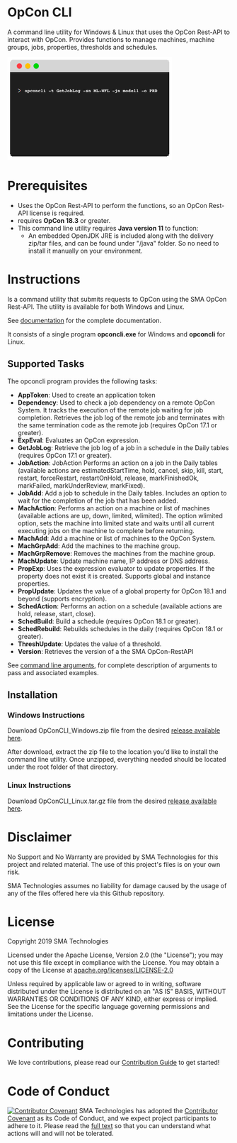 # OpCon CLI
A command line utility for Windows & Linux that uses the OpCon Rest-API to interact with OpCon. Provides functions to manage machines, 
machine groups, jobs, properties, thresholds and schedules.

![OpCon CLI Terminal](documentation/imgs/opcon-cli_terminal.png)

# Prerequisites
- Uses the OpCon Rest-API to perform the functions, so an OpCon Rest-API license is required.
- requires **OpCon 18.3** or greater.
- This command line utility requires **Java version 11** to function:
  - An embedded OpenJDK JRE is included along with the delivery zip/tar files, and can be found under "/java" folder. So no need to install it manually on your environment.

# Instructions
Is a command utility that submits requests to OpCon using the SMA OpCon Rest-API. 
The utility is available for both Windows and Linux.

See [documentation](/documentation/opcon-cli.md) for the complete documentation.

It consists of a single program **opconcli.exe** for Windows and **opconcli** for Linux.

## Supported Tasks
The opconcli program provides the following tasks:

- **AppToken**: Used to create an application token
- **Dependency**: Used to check a job dependency on a remote OpCon System. It tracks the execution of the remote job waiting for job completion. Retrieves the job log of the remote job and terminates with the same termination code as the remote job (requires OpCon 17.1 or greater).
- **ExpEval**: Evaluates an OpCon expression.
- **GetJobLog**: Retrieve the job log of a job in a schedule in the Daily tables (requires OpCon 17.1 or greater).
- **JobAction**: JobAction	Performs an action on a job in the Daily tables (available actions are estimatedStartTime, hold, cancel, skip, kill, start, restart, forceRestart, restartOnHold, release, markFinishedOk, markFailed, markUnderReview, markFixed).
- **JobAdd**: Add a job to schedule in the Daily tables. Includes an option to wait for the completion of the job that has been added.
- **MachAction**: Performs an action on a machine or list of machines (available actions are up, down, limited, wlimited). The option wlimited option, sets the machine into limited state and waits until all current executing jobs on the machine to complete before returning.
- **MachAdd**: Add a machine or list of machines to the OpCon System.
- **MachGrpAdd**: Add the machines to the machine group.
- **MachGrpRemove**: Removes the machines from the machine group.
- **MachUpdate**: Update machine name, IP address or DNS address.
- **PropExp**: Uses the expression evaluator to update properties. If the property does not exist it is created. Supports global and instance properties.
- **PropUpdate**: Updates the value of a global property for OpCon 18.1 and beyond (supports encryption).
- **SchedAction**: Performs an action on a schedule (available actions are hold, release, start, close).
- **SchedBuild**: Build a schedule (requires OpCon 18.1 or greater).
- **SchedRebuild**: Rebuilds schedules in the daily (requires OpCon 18.1 or greater).
- **ThreshUpdate**: Updates the value of a threshold.
- **Version**: Retrieves the version of a the SMA OpCon-RestAPI

See [command line arguments](/documentation/opcon-cli.md#command-line-arguments), for complete description of arguments to pass and associated examples.

## Installation

### Windows Instructions
Download OpConCLI_Windows.zip file from the desired [release available here](https://github.com/SMATechnologies/opcon-cli-java/releases).

After download, extract the zip file to the location you'd like to install the command line utility. Once unzipped, everything needed should be located under the root folder of that directory.

### Linux Instructions
Download OpConCLI_Linux.tar.gz file from the desired [release available here](https://github.com/SMATechnologies/opcon-cli-java/releases).

# Disclaimer
No Support and No Warranty are provided by SMA Technologies for this project and related material. The use of this project's files is on your own risk.

SMA Technologies assumes no liability for damage caused by the usage of any of the files offered here via this Github repository.

# License
Copyright 2019 SMA Technologies

Licensed under the Apache License, Version 2.0 (the "License");
you may not use this file except in compliance with the License.
You may obtain a copy of the License at [apache.org/licenses/LICENSE-2.0](http://www.apache.org/licenses/LICENSE-2.0)

Unless required by applicable law or agreed to in writing, software
distributed under the License is distributed on an "AS IS" BASIS,
WITHOUT WARRANTIES OR CONDITIONS OF ANY KIND, either express or implied.
See the License for the specific language governing permissions and
limitations under the License.

# Contributing
We love contributions, please read our [Contribution Guide](CONTRIBUTING.md) to get started!

# Code of Conduct
[![Contributor Covenant](https://img.shields.io/badge/Contributor%20Covenant-v2.0%20adopted-ff69b4.svg)](code-of-conduct.md)
SMA Technologies has adopted the [Contributor Covenant](CODE_OF_CONDUCT.md) as its Code of Conduct, and we expect project participants to adhere to it. Please read the [full text](CODE_OF_CONDUCT.md) so that you can understand what actions will and will not be tolerated.
